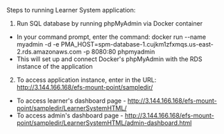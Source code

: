 Steps to running Learner System application:

1. Run SQL database by running phpMyAdmin via Docker container
 - In your command prompt, enter the command: docker run --name myadmin -d -e PMA_HOST=spm-database-1.cujkm1zfxmqs.us-east-2.rds.amazonaws.com -p 8080:80 phpmyadmin
 - This will set up and connect Docker's phpMyAdmin with the RDS instance of the application

2. To access application instance, enter in the URL: http://3.144.166.168/efs-mount-point/sampledir/
 - To access learner's dashboard page - http://3.144.166.168/efs-mount-point/sampledir/LearnerSystemHTML/
 - To access admin's dashboard page - http://3.144.166.168/efs-mount-point/sampledir/LearnerSystemHTML/admin-dashboard.html


<!-- 1. Load application into putty 
 - Host Name: 3.144.166.168
 - SSH > Auth > Private key file: spm.ppk
 - Run session. Login as: ec2-user
 - Run python to start the application: python3 PersonClass.py

2. Change directory by using the command: cd /var/www/html/efs-mount-point/sampledir
 - The full application will be stored in that directory 

3. Access database via phpMyAdmin on your browser using the URL: http://localhost:8080/
 - Username: spm
 - Password: *********
 - To check if database is connected to the instance, access http://3.144.166.168:5016/person. If no error message shows up, it means connection is successful. -->
 
